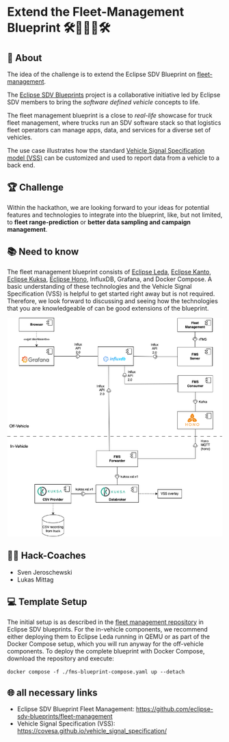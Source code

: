 # Extend the Fleet-Management Blueprint 🛠️🚛🚛🚛🛠️

## 🚚 About

The idea of the challenge is to extend the Eclipse SDV Blueprint on [fleet-management](https://github.com/eclipse-sdv-blueprints/fleet-management).

The [Eclipse SDV Blueprints](https://github.com/eclipse-sdv-blueprints) project is a collaborative initiative
led by Eclipse SDV members to bring the *software defined vehicle* concepts to life.

The fleet management blueprint is a close to *real-life* showcase
for truck fleet management, where trucks run an SDV software stack so that logistics fleet operators can
manage apps, data, and services for a diverse set of vehicles.

The use case illustrates how the standard [Vehicle Signal Specification model (VSS)](https://covesa.github.io/vehicle_signal_specification/) can be customized and used to report data from a vehicle
to a back end.

## 🏆 Challenge

Within the hackathon, we are looking forward to your ideas for potential features and technologies to integrate into the blueprint, like, but not limited, to **fleet range-prediction** or **better data sampling and campaign management**.

## 📚 Need to know

The fleet management blueprint consists of [Eclipse Leda](https://eclipse-leda.github.io/leda/), [Eclipse Kanto](https://github.com/eclipse-kanto), [Eclipse Kuksa](https://eclipse-kuksa.github.io/kuksa-website/), [Eclipse Hono](https://github.com/eclipse-hono/hono), InfluxDB, Grafana, and Docker Compose. A basic understanding of these technologies and the Vehicle Signal Specification (VSS) is helpful to get started right away but is not required. Therefore, we look forward to discussing and seeing how the technologies that you are knowledgeable of can be good extensions of the blueprint.

![fleet management architecture](./fleet-management-architecture.png)

## 👨‍🏫 Hack-Coaches

- Sven Jeroschewski
- Lukas Mittag

## 💻 Template Setup

The initial setup is as described in the [fleet management repository](https://github.com/eclipse-sdv-blueprints/fleet-management) in Eclipse SDV blueprints. For the in-vehicle components, we recommend either deploying them to Eclipse Leda running in QEMU or as part of the Docker Compose setup, which you will run anyway for the off-vehicle components. To deploy the complete blueprint with Docker Compose, download the repository and execute:

```
docker compose -f ./fms-blueprint-compose.yaml up --detach
```

## 🌐 all necessary links

- Eclipse SDV Blueprint Fleet Management: https://github.com/eclipse-sdv-blueprints/fleet-management
- Vehicle Signal Specification (VSS): https://covesa.github.io/vehicle_signal_specification/
